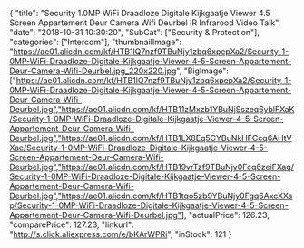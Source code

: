 {
	"title": "Security 1.0MP WiFi Draadloze Digitale Kijkgaatje Viewer 4.5 Screen Appartement Deur Camera Wifi Deurbel IR Infrarood Video Talk",
	"date": "2018-10-31 10:30:20",
	"SubCat": ["Security & Protection"],
	"categories": ["Intercom"],
	"thumbnailImage": "https://ae01.alicdn.com/kf/HTB1lQ7nzf9TBuNjy1zbq6xpepXa2/Security-1-0MP-WiFi-Draadloze-Digitale-Kijkgaatje-Viewer-4-5-Screen-Appartement-Deur-Camera-Wifi-Deurbel.jpg_220x220.jpg",
	"BigImage": ["https://ae01.alicdn.com/kf/HTB1lQ7nzf9TBuNjy1zbq6xpepXa2/Security-1-0MP-WiFi-Draadloze-Digitale-Kijkgaatje-Viewer-4-5-Screen-Appartement-Deur-Camera-Wifi-Deurbel.jpg","https://ae01.alicdn.com/kf/HTB11zMxzb1YBuNjSszeq6yblFXaK/Security-1-0MP-WiFi-Draadloze-Digitale-Kijkgaatje-Viewer-4-5-Screen-Appartement-Deur-Camera-Wifi-Deurbel.jpg","https://ae01.alicdn.com/kf/HTB1LX8Eq5CYBuNkHFCcq6AHtVXae/Security-1-0MP-WiFi-Draadloze-Digitale-Kijkgaatje-Viewer-4-5-Screen-Appartement-Deur-Camera-Wifi-Deurbel.jpg","https://ae01.alicdn.com/kf/HTB19vrTzf9TBuNjy0Fcq6zeiFXaq/Security-1-0MP-WiFi-Draadloze-Digitale-Kijkgaatje-Viewer-4-5-Screen-Appartement-Deur-Camera-Wifi-Deurbel.jpg","https://ae01.alicdn.com/kf/HTB1tqo5zb9YBuNjy0Fgq6AxcXXap/Security-1-0MP-WiFi-Draadloze-Digitale-Kijkgaatje-Viewer-4-5-Screen-Appartement-Deur-Camera-Wifi-Deurbel.jpg"],
	"actualPrice": 126.23,
	"comparePrice": 127.23,
	"linkurl": "http://s.click.aliexpress.com/e/bKArWPRi",
	"inStock": 121
}
